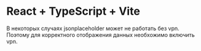 # React + TypeScript + Vite

В некоторых случаях jsonplaceholder может не работать без vpn. Поэтому для корректного отображения данных необхожимо включить vpn.
